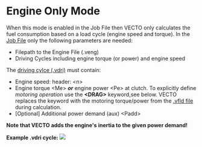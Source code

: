 Engine Only Mode
================


When this mode is enabled in the Job File then VECTO only calculates the fuel consumption based on a load cycle (engine speed and torque). In the [Job File](#job-editor) only the following parameters are needed:

-   Filepath to the Engine File (.veng)
-   Driving Cycles including engine torque (or power) and engine speed

The [driving cylce (.vdri)](#driving-cycle-.vdri) must contain:

-   Engine speed: header: &lt;n&gt;
-   Engine torque &lt;Me&gt; ***or*** engine power &lt;Pe&gt; at clutch. To explicitly define *motoring operation* use the **&lt;DRAG&gt;** keyword,see below. VECTO replaces the keyword with the motoring torque/power from the [.vfld file](../GUI/ENG-Editor.html#fld) during calculation.
-   \[Optional\] Additional power demand (aux) &lt;Padd&gt;

**Note that VECTO adds the engine's inertia to the given power demand!**

 **Example .vdri cycle:**
 ![](pics/VECTO-EngOnlyCycle.svg)
